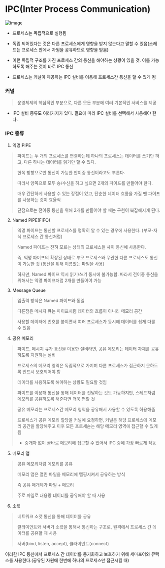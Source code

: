 # IPC(Inter Process Communication)

![image](https://github.com/kingaser/Study/assets/104209781/6eedd2bc-2477-4c96-93e3-96df5bbfb6c8)

- 프로세스는 독립적으로 실행됨
- 독립 되어있다는 것은 다른 프로세스에게 영향을 받지 않는다고 말할 수 있음(스레드는 프로세스 안에서 자원을 공유하므로 영향을 받음)

- 이런 독립적 구조를 가진 프로세스 간의 통신을 해야하는 상황이 있을 것. 이를 가능하도록 해주는 것이 바로 IPC 통신

- 프로세스는 커널이 제공하는 IPC 설비를 이용해 프로세스간 통신을 할 수 있게 됨

### 커널
> 운영체제의 핵심적인 부분으로, 다른 모든 부분에 여러 기본적인 서비스를 제공

- IPC 설비 종류도 여러가지가 있다. 필요에 따라 IPC 설비를 선택해서 사용해야 한다.

### IPC 종류
1. 익명 PIPE
  > 파이프는 두 개의 프로세스를 연결하는데 하나의 프로세스는 데이터를 쓰기만 하고, 다른 하나는 데이터를 읽기만 할 수 있다.
  >
  > 한쪽 방향으로만 통신이 가능한 반이중 통신이라고도 부른다.
  > 
  > 따라서 양쪽으로 모두 송/수신을 하고 싶으면 2개의 파이프를 만들어야 한다.
  >
  > 매우 간단하게 사용할 수 있는 장점이 있고, 단순한 데이터 흐름을 가질 땐 파이프를 사용하는 것이 효율적
  >
  > 단점으로는 전이중 통신을 위해 2개를 만들어야 할 때는 구현이 복잡해지게 된다.

   
2. Named PIPE(FIFO)
  > 익명 파이프는 통신할 프로세스를 명확히 알 수 있는 경우에 사용한다. (부모-자식 프로세스 간 통신처럼)
  >
  > Named 파이프는 전혀 모르는 상태의 프로세스들 사이 통신에 사용한다.
  >
  > 즉, 익명 파이프의 확장된 상태로 부모 프로세스와 무관한 다른 프로세스도 통신이 가능한 것 (통신을 위해 이름있는 파일을 사용)
  >
  > 하지만, Named 파이프 역시 읽기/쓰기 동시에 불가능함. 따라서 전이중 통신을 위해서는 익명 파이프처럼 2개를 만들어야 가능

3. Message Queue
  > 입출력 방식은 Named 파이프와 동일
  >
  > 다른점은 메시지 큐는 파이프처럼 데이터의 흐름이 아니라 메모리 공간
  >
  > 사용할 데이터에 번호를 붙이면서 여러 프로세스가 동시에 데이터를 쉽게 다룰 수 있음

4. 공유 메모리
  > 파이프, 메시지 큐가 통신을 이용한 설비라면, 공유 메모리는 데이터 자체를 공유하도록 지원하는 설비
  >
  > 프로세스의 메모리 영역은 독립적으로 가지며 다른 프로세스가 접근하지 못하도록 반드시 보호되어야 함
  >
  > 데이터를 사용하도록 해야하는 상황도 필요할 것임
  >
  > 파이프를 이용해 통신을 통해 데이터를 전달하는 것도 가능하지만, 스레드처럼 메모리를 공유하도록 해준다면 더욱 편할 것
  >
  > 공유 메모리는 프로세스간 메모리 영역을 공유해서 사용할 수 있도록 허용해줌
  >
  > 프로세스가 공유 메모리 할당을 커널에 요청하면, 커널은 해당 프로세스에 메모리 공간을 할당해주고 이후 모든 프로세슫는 해당 메모리 영역에 접근할 수 있게 됨
  >
  >   - 중개자 없이 곧바로 메모리에 접근할 수 있어서 IPC 중에 가장 빠르게 작동

5. 메모리 맵
  > 공유 메모리처럼 메모리를 공유
  >
  > 메모리 맵은 열린 파일을 메모리에 맵핑시켜서 공유하는 방식
  >
  > 즉 공유 매개체가 파일 + 메모리
  >
  > 주로 파일로 대용량 데이터를 공유해야 할 때 사용

6. 소켓
> 네트워크 소캣 통신을 통해 데이터를 공유
>
> 클라이언트와 서버가 소켓을 통해서 통신하는 구조로, 원격에서 프로세스 간 데이터를 공유할 때 사용
>
> 서버(bind, listen, accept), 클라이언트(connect)

이러한 IPC 통신에서 프로세스 간 데이터를 동기화하고 보호하기 위해 세마포어와 뮤택스를 사용한다.(공유된 자원에 한번에 하나의 프로세스만 접근시킬 때)
